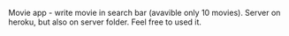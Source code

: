 Movie app - write movie in search bar (avavible only 10 movies).
Server on heroku, but also on server folder. Feel free to used it.
